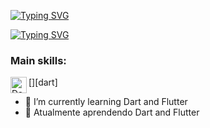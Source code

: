 

[![Typing SVG](https://readme-typing-svg.herokuapp.com/?color=4169E1&size=35&center=true&vCenter=true&width=1000&lines=HELLO,+My+name+is+Felipe+Leo;I'm+21+years+old;I'm+from+Brazil;Be+Welcome!+:%29)](https://git.io/typing-svg)

[![Typing SVG](https://readme-typing-svg.herokuapp.com/?color=4169E1&size=35&center=true&vCenter=true&width=1000&lines=OLÁ,+Meu+nome+é+Felipe+Leo;Eu+tenho+21+anos;Sou+do+Brasil;Seja+bem+vindo!+:%29)](https://git.io/typing-svg)

### Main skills:
<!-- Editors -->
[<img align="left" alt="Dart" width="26px" src="https://www.vectorlogo.zone/logos/dart-lang/dart-lang-icon.svg" />][dart]

- 🌱 I’m currently learning Dart and Flutter
- 🌱 Atualmente aprendendo Dart and Flutter

